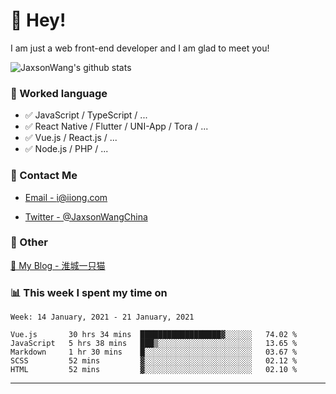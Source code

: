 # 👋 Hey!

I am just a web front-end developer and I am glad to meet you!

![JaxsonWang's github stats](https://github-readme-stats.vercel.app/api?username=JaxsonWang&&show_icons=true&&title_color=1abc9c&&icon_color=1abc9c)


### 📝 Worked language

- ✅ JavaScript / TypeScript / ...
- ✅ React Native / Flutter / UNI-App / Tora / ...
- ✅ Vue.js / React.js / ...
- ✅ Node.js / PHP / ...

### 📮 Contact Me

- [Email - i@iiong.com](mailto:i@iiong.com)

- [Twitter - @JaxsonWangChina](https://twitter.com/JaxsonWangChina)

### 🤪 Other

[📌 My Blog - 淮城一只猫](https://iiong.com)

### 📊 This week I spent my time on

<!--START_SECTION:waka-->
```text
Week: 14 January, 2021 - 21 January, 2021

Vue.js       30 hrs 34 mins  ██████████████████▓░░░░░░   74.02 % 
JavaScript   5 hrs 38 mins   ███▒░░░░░░░░░░░░░░░░░░░░░   13.65 % 
Markdown     1 hr 30 mins    █░░░░░░░░░░░░░░░░░░░░░░░░   03.67 % 
SCSS         52 mins         ▓░░░░░░░░░░░░░░░░░░░░░░░░   02.12 % 
HTML         52 mins         ▓░░░░░░░░░░░░░░░░░░░░░░░░   02.10 % 
```
<!--END_SECTION:waka-->

---
